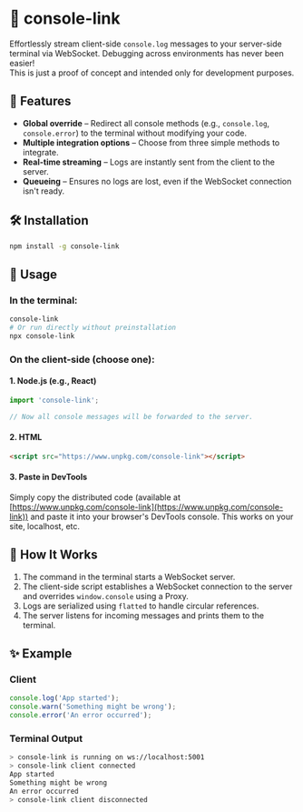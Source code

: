 # 🔗 console-link

Effortlessly stream client-side `console.log` messages to your server-side terminal via WebSocket. Debugging across environments has never been easier!  
This is just a proof of concept and intended only for development purposes.

## 🚀 Features

- **Global override** – Redirect all console methods (e.g., `console.log`, `console.error`) to the terminal without modifying your code.
- **Multiple integration options** – Choose from three simple methods to integrate.
- **Real-time streaming** – Logs are instantly sent from the client to the server.
- **Queueing** – Ensures no logs are lost, even if the WebSocket connection isn't ready.

## 🛠️ Installation

```bash
npm install -g console-link
```

## 📖 Usage

### In the terminal:

```bash
console-link
# Or run directly without preinstallation
npx console-link
```

### On the client-side (choose one):

#### 1. Node.js (e.g., React)

```typescript
import 'console-link';

// Now all console messages will be forwarded to the server.
```

#### 2. HTML

```html
<script src="https://www.unpkg.com/console-link"></script>
```

#### 3. Paste in DevTools

Simply copy the distributed code (available at [https://www.unpkg.com/console-link](https://www.unpkg.com/console-link)) and paste it into your browser's DevTools console. This works on your site, localhost, etc.

## 🧠 How It Works

1. The command in the terminal starts a WebSocket server.
2. The client-side script establishes a WebSocket connection to the server and overrides `window.console` using a Proxy.
3. Logs are serialized using `flatted` to handle circular references.
4. The server listens for incoming messages and prints them to the terminal.

## ✨ Example

### Client

```typescript
console.log('App started');
console.warn('Something might be wrong');
console.error('An error occurred');
```

### Terminal Output

```bash
> console-link is running on ws://localhost:5001
> console-link client connected
App started
Something might be wrong
An error occurred
> console-link client disconnected
```

